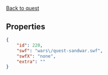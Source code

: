# <no name available>

<no description available>

[Back to quest](../quests.md)

## Properties

```json
{
    "id": 220,
    "swf": "wars\/quest-sandwar.swf",
    "swfX": "none",
    "extra": ""
}
```

